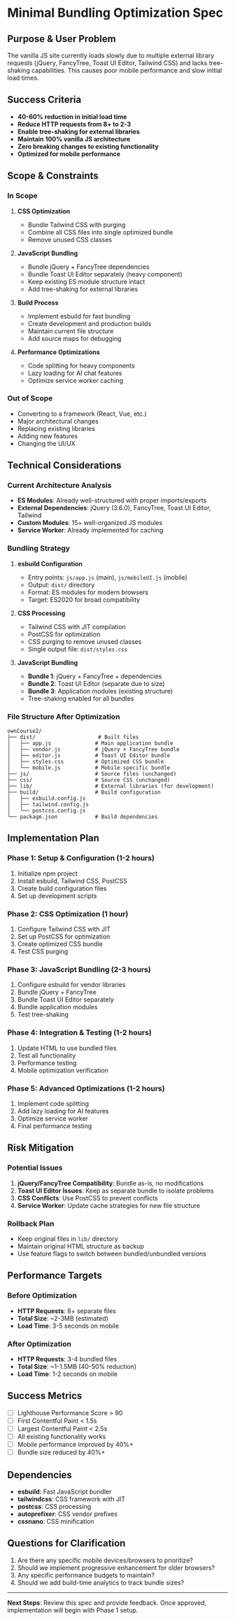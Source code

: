 # Minimal Bundling Optimization Spec

## Purpose & User Problem
The vanilla JS site currently loads slowly due to multiple external library requests (jQuery, FancyTree, Toast UI Editor, Tailwind CSS) and lacks tree-shaking capabilities. This causes poor mobile performance and slow initial load times.

## Success Criteria
- **40-60% reduction in initial load time**
- **Reduce HTTP requests from 8+ to 2-3**
- **Enable tree-shaking for external libraries**
- **Maintain 100% vanilla JS architecture**
- **Zero breaking changes to existing functionality**
- **Optimized for mobile performance**

## Scope & Constraints

### In Scope
1. **CSS Optimization**
   - Bundle Tailwind CSS with purging
   - Combine all CSS files into single optimized bundle
   - Remove unused CSS classes

2. **JavaScript Bundling**
   - Bundle jQuery + FancyTree dependencies
   - Bundle Toast UI Editor separately (heavy component)
   - Keep existing ES module structure intact
   - Add tree-shaking for external libraries

3. **Build Process**
   - Implement esbuild for fast bundling
   - Create development and production builds
   - Maintain current file structure
   - Add source maps for debugging

4. **Performance Optimizations**
   - Code splitting for heavy components
   - Lazy loading for AI chat features
   - Optimize service worker caching

### Out of Scope
- Converting to a framework (React, Vue, etc.)
- Major architectural changes
- Replacing existing libraries
- Adding new features
- Changing the UI/UX

## Technical Considerations

### Current Architecture Analysis
- **ES Modules**: Already well-structured with proper imports/exports
- **External Dependencies**: jQuery (3.6.0), FancyTree, Toast UI Editor, Tailwind
- **Custom Modules**: 15+ well-organized JS modules
- **Service Worker**: Already implemented for caching

### Bundling Strategy
1. **esbuild Configuration**
   - Entry points: `js/app.js` (main), `js/mobileUI.js` (mobile)
   - Output: `dist/` directory
   - Format: ES modules for modern browsers
   - Target: ES2020 for broad compatibility

2. **CSS Processing**
   - Tailwind CSS with JIT compilation
   - PostCSS for optimization
   - CSS purging to remove unused classes
   - Single output file: `dist/styles.css`

3. **JavaScript Bundling**
   - **Bundle 1**: jQuery + FancyTree + dependencies
   - **Bundle 2**: Toast UI Editor (separate due to size)
   - **Bundle 3**: Application modules (existing structure)
   - Tree-shaking enabled for all bundles

### File Structure After Optimization
```
ownCourse2/
├── dist/                    # Built files
│   ├── app.js              # Main application bundle
│   ├── vendor.js           # jQuery + FancyTree bundle
│   ├── editor.js           # Toast UI Editor bundle
│   ├── styles.css          # Optimized CSS bundle
│   └── mobile.js           # Mobile-specific bundle
├── js/                     # Source files (unchanged)
├── css/                    # Source CSS (unchanged)
├── lib/                    # External libraries (for development)
├── build/                  # Build configuration
│   ├── esbuild.config.js
│   ├── tailwind.config.js
│   └── postcss.config.js
└── package.json            # Build dependencies
```

## Implementation Plan

### Phase 1: Setup & Configuration (1-2 hours)
1. Initialize npm project
2. Install esbuild, Tailwind CSS, PostCSS
3. Create build configuration files
4. Set up development scripts

### Phase 2: CSS Optimization (1 hour)
1. Configure Tailwind CSS with JIT
2. Set up PostCSS for optimization
3. Create optimized CSS bundle
4. Test CSS purging

### Phase 3: JavaScript Bundling (2-3 hours)
1. Configure esbuild for vendor libraries
2. Bundle jQuery + FancyTree
3. Bundle Toast UI Editor separately
4. Bundle application modules
5. Test tree-shaking

### Phase 4: Integration & Testing (1-2 hours)
1. Update HTML to use bundled files
2. Test all functionality
3. Performance testing
4. Mobile optimization verification

### Phase 5: Advanced Optimizations (1-2 hours)
1. Implement code splitting
2. Add lazy loading for AI features
3. Optimize service worker
4. Final performance testing

## Risk Mitigation

### Potential Issues
1. **jQuery/FancyTree Compatibility**: Bundle as-is, no modifications
2. **Toast UI Editor Issues**: Keep as separate bundle to isolate problems
3. **CSS Conflicts**: Use PostCSS to prevent conflicts
4. **Service Worker**: Update cache strategies for new file structure

### Rollback Plan
- Keep original files in `lib/` directory
- Maintain original HTML structure as backup
- Use feature flags to switch between bundled/unbundled versions

## Performance Targets

### Before Optimization
- **HTTP Requests**: 8+ separate files
- **Total Size**: ~2-3MB (estimated)
- **Load Time**: 3-5 seconds on mobile

### After Optimization
- **HTTP Requests**: 3-4 bundled files
- **Total Size**: ~1-1.5MB (40-50% reduction)
- **Load Time**: 1-2 seconds on mobile

## Success Metrics
- [ ] Lighthouse Performance Score > 90
- [ ] First Contentful Paint < 1.5s
- [ ] Largest Contentful Paint < 2.5s
- [ ] All existing functionality works
- [ ] Mobile performance improved by 40%+
- [ ] Bundle size reduced by 40%+

## Dependencies
- **esbuild**: Fast JavaScript bundler
- **tailwindcss**: CSS framework with JIT
- **postcss**: CSS processing
- **autoprefixer**: CSS vendor prefixes
- **cssnano**: CSS minification

## Questions for Clarification
1. Are there any specific mobile devices/browsers to prioritize?
2. Should we implement progressive enhancement for older browsers?
3. Any specific performance budgets to maintain?
4. Should we add build-time analytics to track bundle sizes?

---

**Next Steps**: Review this spec and provide feedback. Once approved, implementation will begin with Phase 1 setup. 